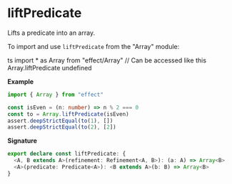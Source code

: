 # liftPredicate

Lifts a predicate into an array.

To import and use `liftPredicate` from the "Array" module:

ts
import \* as Array from "effect/Array"
// Can be accessed like this
Array.liftPredicate
undefined

**Example**

```ts
import { Array } from "effect"

const isEven = (n: number) => n % 2 === 0
const to = Array.liftPredicate(isEven)
assert.deepStrictEqual(to(1), [])
assert.deepStrictEqual(to(2), [2])
```

**Signature**

```ts
export declare const liftPredicate: {
  <A, B extends A>(refinement: Refinement<A, B>): (a: A) => Array<B>
  <A>(predicate: Predicate<A>): <B extends A>(b: B) => Array<B>
}
```
